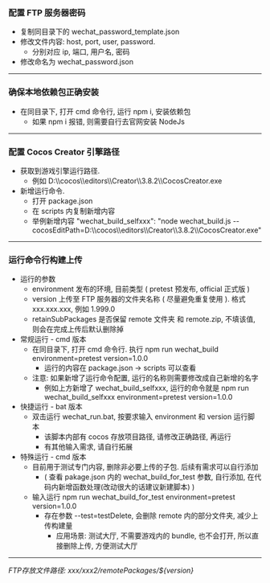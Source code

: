 ### 配置 FTP 服务器密码
- 复制同目录下的 wechat_password_template.json
- 修改文件内容: host, port, user, password. 
    - 分别对应 ip, 端口, 用户名, 密码
- 修改命名为 wechat_password.json

---

### 确保本地依赖包正确安装
- 在同目录下, 打开 cmd 命令行, 运行 npm i, 安装依赖包
    - 如果 npm i 报错, 则需要自行去官网安装 NodeJs

---

### 配置 Cocos Creator 引擎路径
- 获取到游戏引擎运行路径. 
    -  例如 D:\\\cocos\\\editors\\\Creator\\\3.8.2\\\CocosCreator.exe
- 新增运行命令.
    - 打开 package.json 
    - 在 scripts 内复制新增内容
    - 举例新增内容  "wechat_build_selfxxx": "node wechat_build.js  --cocosEditPath=D:\\\cocos\\\editors\\\Creator\\\3.8.2\\\CocosCreator.exe"
    
---

### 运行命令行构建上传
- 运行的参数
    - environment 发布的环境, 目前类型 ( pretest 预发布, official 正式版 )
    - version 上传至 FTP 服务器的文件夹名称 ( 尽量避免重复使用 ). 格式 xxx.xxx.xxx, 例如 1.999.0
    - retainSubPackages 是否保留 remote 文件夹 和 remote.zip, 不填该值, 则会在完成上传后默认删除掉
- 常规运行 - cmd 版本
    - 在同目录下, 打开 cmd 命令行. 执行 npm run wechat_build environment=pretest version=1.0.0
        - 运行的内容在 package.json -> scripts 可以查看
    - 注意: 如果新增了运行命令配置, 运行的名称则需要修改成自己新增的名字
        - 例如上方新增了 wechat_build_selfxxx, 运行的命令就是 npm run wechat_build_selfxxx environment=pretest version=1.0.0
- 快捷运行 - bat 版本
    - 双击运行 wechat_run.bat, 按要求输入 environment 和 version 运行脚本
        - 该脚本内部有 cocos 存放项目路径, 请修改正确路径, 再运行
        - 有其他输入需求, 请自行拓展
- 特殊运行 - cmd 版本
    - 目前用于测试专门内容, 删除非必要上传的子包. 后续有需求可以自行添加 
        - ( 查看 pakage.json 内的 wechat_build_for_test 参数, 自行添加, 在代码内新增函数处理(改动很大的话建议新建脚本) )
    - 输入运行 npm run wechat_build_for_test environment=pretest version=1.0.0
        - 存在参数 --test=testDelete, 会删除 remote 内的部分文件夹, 减少上传构建量
            - 应用场景: 测试大厅, 不需要游戏内的 bundle, 也不会打开, 所以直接删除上传, 方便测试大厅

---

*FTP存放文件路径: xxx/xxx2/remotePackages/${version}*